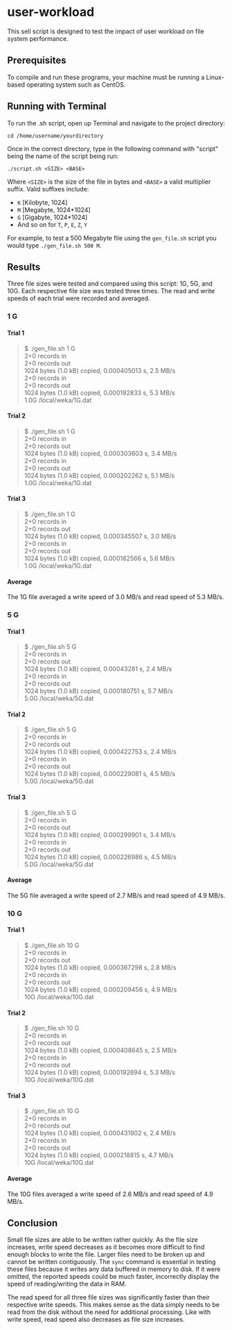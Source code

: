 # user-workload
This sell script is designed to test the impact of user workload on file system performance. 

## Prerequisites

To compile and run these programs, your machine must be running a Linux-based operating system such as CentOS.

## Running with Terminal

To run the .sh script, open up Terminal and navigate to the project directory:

```
cd /home/username/yourdirectory
```

Once in the correct directory, type in the following command with "script" being the name of the script being run:
```
./script.sh <SIZE> <BASE>
```
Where `<SIZE>` is the size of the file in bytes and `<BASE>` a valid multiplier suffix. Valid suffixes include:
- `K` [Kilobyte, 1024]
- `M` [Megabyte, 1024*1024]
- `G` [Gigabyte, 1024*1024]
- And so on for `T`, `P`, `E`, `Z`, `Y`

For example, to test a 500 Megabyte file using the `gen_file.sh` script you would type `./gen_file.sh 500 M`.

## Results

Three file sizes were tested and compared using this script: 1G, 5G, and 10G. Each respective file size was tested three times. The read and write speeds of each trial were recorded and averaged.

### 1 G

#### Trial 1
>$ ./gen_file.sh 1 G  
2+0 records in  
2+0 records out  
1024 bytes (1.0 kB) copied, 0.000405013 s, 2.5 MB/s  
2+0 records in  
2+0 records out  
1024 bytes (1.0 kB) copied, 0.000192833 s, 5.3 MB/s  
1.0G	/local/weka/1G.dat 

#### Trial 2
>$ ./gen_file.sh 1 G  
2+0 records in  
2+0 records out  
1024 bytes (1.0 kB) copied, 0.000303603 s, 3.4 MB/s  
2+0 records in  
2+0 records out  
1024 bytes (1.0 kB) copied, 0.000202262 s, 5.1 MB/s  
1.0G	/local/weka/1G.dat

#### Trial 3
>$ ./gen_file.sh 1 G  
2+0 records in  
2+0 records out  
1024 bytes (1.0 kB) copied, 0.000345507 s, 3.0 MB/s  
2+0 records in  
2+0 records out  
1024 bytes (1.0 kB) copied, 0.000182566 s, 5.6 MB/s  
1.0G	/local/weka/1G.dat

#### Average

The 1G file averaged a write speed of 3.0 MB/s and read speed of 5.3 MB/s.

### 5 G

#### Trial 1
>$ ./gen_file.sh 5 G  
2+0 records in  
2+0 records out  
1024 bytes (1.0 kB) copied, 0.00043281 s, 2.4 MB/s  
2+0 records in  
2+0 records out  
1024 bytes (1.0 kB) copied, 0.000180751 s, 5.7 MB/s  
5.0G	/local/weka/5G.dat

#### Trial 2
>$ ./gen_file.sh 5 G  
2+0 records in  
2+0 records out  
1024 bytes (1.0 kB) copied, 0.000422753 s, 2.4 MB/s  
2+0 records in  
2+0 records out  
1024 bytes (1.0 kB) copied, 0.000229081 s, 4.5 MB/s  
5.0G	/local/weka/5G.dat  

#### Trial 3
>$ ./gen_file.sh 5 G  
2+0 records in  
2+0 records out  
1024 bytes (1.0 kB) copied, 0.000299901 s, 3.4 MB/s  
2+0 records in  
2+0 records out  
1024 bytes (1.0 kB) copied, 0.000226986 s, 4.5 MB/s  
5.0G	/local/weka/5G.dat  

#### Average

The 5G file averaged a write speed of 2.7 MB/s and read speed of 4.9 MB/s.

### 10 G

#### Trial 1
>$ ./gen_file.sh 10 G  
2+0 records in  
2+0 records out  
1024 bytes (1.0 kB) copied, 0.000367298 s, 2.8 MB/s  
2+0 records in  
2+0 records out  
1024 bytes (1.0 kB) copied, 0.000209456 s, 4.9 MB/s  
10G	/local/weka/10G.dat

#### Trial 2
>$ ./gen_file.sh 10 G  
2+0 records in  
2+0 records out  
1024 bytes (1.0 kB) copied, 0.000408645 s, 2.5 MB/s  
2+0 records in  
2+0 records out  
1024 bytes (1.0 kB) copied, 0.000192694 s, 5.3 MB/s  
10G	/local/weka/10G.dat  

#### Trial 3
>$ ./gen_file.sh 10 G  
2+0 records in  
2+0 records out  
1024 bytes (1.0 kB) copied, 0.000431902 s, 2.4 MB/s  
2+0 records in  
2+0 records out  
1024 bytes (1.0 kB) copied, 0.000218815 s, 4.7 MB/s  
10G	/local/weka/10G.dat  

#### Average

The 10G files averaged a write speed of 2.6 MB/s and read speed of 4.9 MB/s.

## Conclusion

Small file sizes are able to be written rather quickly. As the file size increases, write speed decreases as it becomes more difficult to find enough blocks to write the file. Larger files need to be broken up and cannot be written contiguously. The `sync` command is essential in testing these files because it writes any data buffered in memory to disk. If it were omitted,  the reported speeds could be much faster, incorrectly display the speed of reading/writing the data in RAM.

The read speed for all three file sizes was significantly faster than their respective write speeds. This makes sense as the data simply needs to be read from the disk without the need for additional processing. Like with write speed, read speed also decreases as file size increases. 
